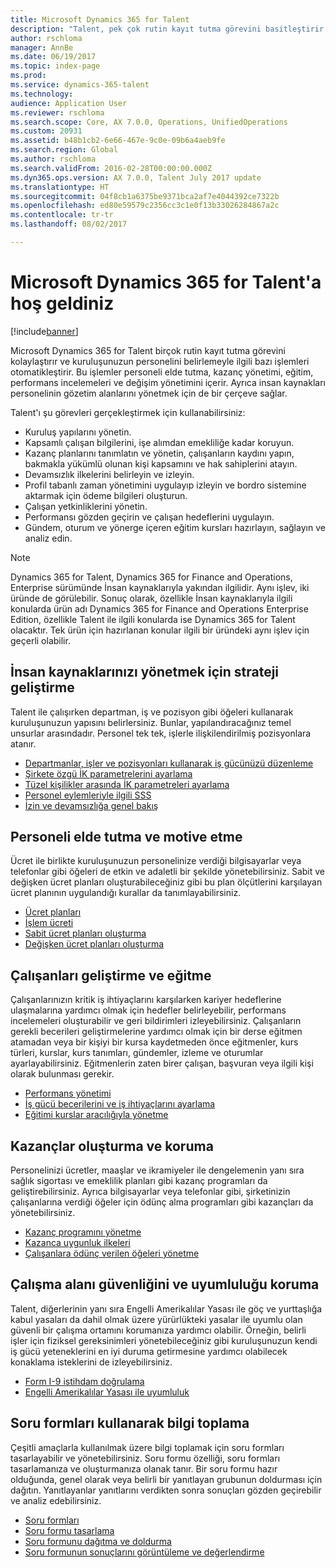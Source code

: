 ```yaml
---
title: Microsoft Dynamics 365 for Talent
description: "Talent, pek çok rutin kayıt tutma görevini basitleştirir ve kuruluşunuzun personel ile ilgili bir dizi sürecini otomatikleştirir. Bu işlemler personel tutma, kazanç yönetimi, eğitim, performans değerlendirmeleri ve değişim yönetimi konularını içerir."
author: rschloma
manager: AnnBe
ms.date: 06/19/2017
ms.topic: index-page
ms.prod: 
ms.service: dynamics-365-talent
ms.technology: 
audience: Application User
ms.reviewer: rschloma
ms.search.scope: Core, AX 7.0.0, Operations, UnifiedOperations
ms.custom: 20931
ms.assetid: b48b1cb2-6e66-467e-9c0e-09b6a4aeb9fe
ms.search.region: Global
ms.author: rschloma
ms.search.validFrom: 2016-02-28T00:00:00.000Z
ms.dyn365.ops.version: AX 7.0.0, Talent July 2017 update
ms.translationtype: HT
ms.sourcegitcommit: 04f8cb1a6375be9371bca2af7e4044392ce7322b
ms.openlocfilehash: ed80e59579c2356cc3c1e0f13b33026284867a2c
ms.contentlocale: tr-tr
ms.lasthandoff: 08/02/2017

---
```


# <a name="welcome-to-microsoft-dynamics-365-for-talent"></a>Microsoft Dynamics 365 for Talent'a hoş geldiniz

[!include[banner](includes/banner.md)]

Microsoft Dynamics 365 for Talent birçok rutin kayıt tutma görevini kolaylaştırır ve kuruluşunuzun personelini belirlemeyle ilgili bazı işlemleri otomatikleştirir. Bu işlemler personeli elde tutma, kazanç yönetimi, eğitim, performans incelemeleri ve değişim yönetimini içerir. Ayrıca insan kaynakları personelinin gözetim alanlarını yönetmek için de bir çerçeve sağlar.

Talent'ı şu görevleri gerçekleştirmek için kullanabilirsiniz:

+ Kuruluş yapılarını yönetin.
+ Kapsamlı çalışan bilgilerini, işe alımdan emekliliğe kadar koruyun.
+ Kazanç planlarını tanımlatın ve yönetin, çalışanların kaydını yapın, bakmakla yükümlü olunan kişi kapsamını ve hak sahiplerini atayın.
+ Devamsızlık ilkelerini belirleyin ve izleyin.
+ Profil tabanlı zaman yönetimini uygulayıp izleyin ve bordro sistemine aktarmak için ödeme bilgileri oluşturun.
+ Çalışan yetkinliklerini yönetin.
+ Performansı gözden geçirin ve çalışan hedeflerini uygulayın.
+ Gündem, oturum ve yönerge içeren eğitim kursları hazırlayın, sağlayın ve analiz edin.

> [!NOTE] 
> Dynamics 365 for Talent, Dynamics 365 for Finance and Operations, Enterprise sürümünde İnsan kaynaklarıyla yakından ilgilidir. Aynı işlev, iki üründe de görülebilir. Sonuç olarak, özellikle İnsan kaynaklarıyla ilgili konularda ürün adı Dynamics 365 for Finance and Operations Enterprise Edition, özellikle Talent ile ilgili konularda ise Dynamics 365 for Talent olacaktır. Tek ürün için hazırlanan konular ilgili bir üründeki aynı işlev için geçerli olabilir.

<a name="develop-a-strategy-for-managing-your-human-resources"></a>İnsan kaynaklarınızı yönetmek için strateji geliştirme
---------------------------------------------------------

Talent ile çalışırken departman, iş ve pozisyon gibi öğeleri kullanarak kuruluşunuzun yapısını belirlersiniz. Bunlar, yapılandıracağınız temel unsurlar arasındadır. Personel tek tek, işlerle ilişkilendirilmiş pozisyonlara atanır.

-   [Departmanlar, işler ve pozisyonları kullanarak iş gücünüzü düzenleme](departments-jobs-positions.md)
-   [Şirkete özgü İK parametrelerini ayarlama](set-up-company-specific-hr-parameters.md)
-   [Tüzel kişilikler arasında İK parametreleri ayarlama](set-up-hr-parameters-across-legal-entities.md) 
-   [Personel eylemleriyle ilgili SSS](personnel-actions-faq.md)
-   [İzin ve devamsızlığa genel bakış](leave-absence-overview.md)

## <a name="retain-and-motivate-employees"></a>Personeli elde tutma ve motive etme

Ücret ile birlikte kuruluşunuzun personelinize verdiği bilgisayarlar veya telefonlar gibi öğeleri de etkin ve adaletli bir şekilde yönetebilirsiniz. Sabit ve değişken ücret planları oluşturabileceğiniz gibi bu plan ölçütlerini karşılayan ücret planının uygulandığı kurallar da tanımlayabilirsiniz.

-   [Ücret planları](compensation-plans.md)
-   [İşlem ücreti](process-compensation.md)
-   [Sabit ücret planları oluşturma](create-fixed-compensation-plans.md)
-   [Değişken ücret planları oluşturma](create-variable-compensation-plans.md)

## <a name="develop-and-train-employees"></a>Çalışanları geliştirme ve eğitme

Çalışanlarınızın kritik iş ihtiyaçlarını karşılarken kariyer hedeflerine ulaşmalarına yardımcı olmak için hedefler belirleyebilir, performans incelemeleri oluşturabilir ve geri bildirimleri izleyebilirsiniz. Çalışanların gerekli becerileri geliştirmelerine yardımcı olmak için bir derse eğitmen atamadan veya bir kişiyi bir kursa kaydetmeden önce eğitmenler, kurs türleri, kurslar, kurs tanımları, gündemler, izleme ve oturumlar ayarlayabilirsiniz. Eğitmenlerin zaten birer çalışan, başvuran veya ilgili kişi olarak bulunması gerekir.

-   [Performans yönetimi](performance-management-overview.md)
-   [İş gücü becerilerini ve iş ihtiyaçlarını ayarlama](skills.md)
-   [Eğitimi kurslar aracılığıyla yönetme](courses.md)

## <a name="create-and-maintain-benefits"></a>Kazançlar oluşturma ve koruma

Personelinizi ücretler, maaşlar ve ikramiyeler ile dengelemenin yanı sıra sağlık sigortası ve emeklilik planları gibi kazanç programları da geliştirebilirsiniz. Ayrıca bilgisayarlar veya telefonlar gibi, şirketinizin çalışanlarına verdiği öğeler için ödünç alma programları gibi kazançları da yönetebilirsiniz.

-   [Kazanç programını yönetme](manage-benefit-program.md)
-   [Kazanca uygunluk ilkeleri](benefit-eligibility-policies.md)
-   [Çalışanlara ödünç verilen öğeleri yönetme](loan-items.md)

## <a name="maintain-workplace-safety-and-compliance"></a>Çalışma alanı güvenliğini ve uyumluluğu koruma

Talent, diğerlerinin yanı sıra Engelli Amerikalılar Yasası ile göç ve yurttaşlığa kabul yasaları da dahil olmak üzere yürürlükteki yasalar ile uyumlu olan güvenli bir çalışma ortamını korumanıza yardımcı olabilir. Örneğin, belirli işler için fiziksel gereksinimleri yönetebileceğiniz gibi kuruluşunuzun kendi iş gücü yeteneklerini en iyi duruma getirmesine yardımcı olabilecek konaklama isteklerini de izleyebilirsiniz.

-   [Form I-9 istihdam doğrulama](/dynamics365/unified-operations/fin-and-ops/hr/localizations/noam-usa-form-i-9-verification)
-   [Engelli Amerikalılar Yasası ile uyumluluk](/dynamics365/unified-operations/fin-and-ops/hr/localizations/noam-usa-comply-ada)

## <a name="gather-information-using-questionnaires"></a>Soru formları kullanarak bilgi toplama

Çeşitli amaçlarla kullanılmak üzere bilgi toplamak için soru formları tasarlayabilir ve yönetebilirsiniz. Soru formu özelliği, soru formları tasarlamanıza ve oluşturmanıza olanak tanır. Bir soru formu hazır olduğunda, genel olarak veya belirli bir yanıtlayan grubunun doldurması için dağıtın. Yanıtlayanlar yanıtlarını verdikten sonra sonuçları gözden geçirebilir ve analiz edebilirsiniz.

-   [Soru formları](questionnaires.md)
-   [Soru formu tasarlama](design-questionnaires.md)
-   [Soru formunu dağıtma ve doldurma](distribute-questionnaires.md)
-   [Soru formunun sonuçlarını görüntüleme ve değerlendirme](evaluate-questionnaire-results.md)

